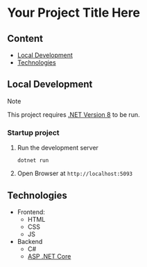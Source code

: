 # Your Project Title Here

## Content

- [Local Development](#local-development)
- [Technologies](#technologies)

## Local Development

> [!NOTE]
> This project requires [.NET Version 8](https://dotnet.microsoft.com/en-us/download) to be run.

### Startup project

1. Run the development server

   ```shell
   dotnet run
   ```

2. Open Browser at `http://localhost:5093`

## Technologies

- Frontend:
  - HTML
  - CSS
  - JS
- Backend
  - C#
  - [ASP .NET Core](https://dotnet.microsoft.com/en-us/apps/aspnet)
